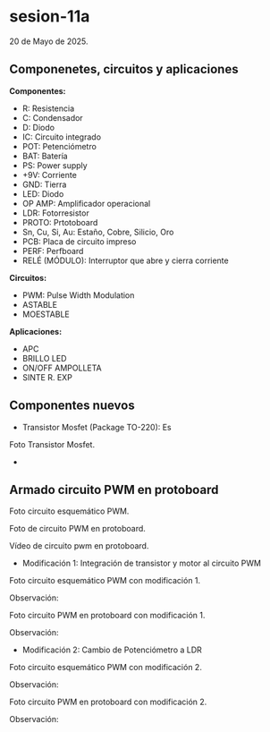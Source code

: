 # sesion-11a

20 de Mayo de 2025.

## Componenetes, circuitos y aplicaciones

**Componentes:**

 -  R: Resistencia
 -  C: Condensador
 -  D: Diodo
 -  IC: Circuito integrado
 -  POT: Petenciómetro
 -  BAT: Batería
 -  PS: Power supply
 -  +9V: Corriente
 -  GND: Tierra
 -  LED: Diodo 
 -  OP AMP: Amplificador operacional
 -  LDR: Fotorresistor
 -  PROTO: Prtotoboard
 -  Sn, Cu, Si, Au: Estaño, Cobre, Silicio, Oro
 -  PCB: Placa de circuito impreso
 -  PERF: Perfboard
 -  RELÉ (MÓDULO): Interruptor que abre y cierra corriente

**Circuitos:**

 - PWM: Pulse Width Modulation
 - ASTABLE 
 - MOESTABLE

**Aplicaciones:**

 - APC
 - BRILLO LED
 - ON/OFF AMPOLLETA
 - SINTE R. EXP

## Componentes nuevos

 - Transistor Mosfet (Package TO-220): Es 

Foto Transistor Mosfet.

 - 

## Armado circuito PWM en protoboard

Foto circuito esquemático PWM.

Foto de circuito PWM en protoboard.


Vídeo de circuito pwm en protoboard.


 - Modificación 1: Integración de transistor y motor al circuito PWM

Foto circuito esquemático PWM con modificación 1.

Observación:

Foto circuito PWM en protoboard con modificación 1.

Observación:
  
 - Modificación 2: Cambio de Potenciómetro a LDR

Foto circuito esquemático PWM con modificación 2.

Observación:

Foto circuito PWM en protoboard con modificación 2.

Observación:
